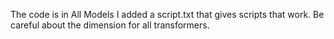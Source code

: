 The code is in All Models
I added a script.txt that gives scripts that work. Be careful about the dimension for all transformers. 
